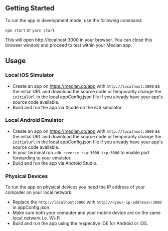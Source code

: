 ## Getting Started

To run the app in development mode, use the following command:

`npm start`
or
`yarn start`

This will open http://localhost:3000 in your browser. You can close this browser window and proceed to test within your Median app.

## Usage

### Local iOS Simulator

- Create an app on https://median.co/app with `http://localhost:3000` as the initial URL and download the source code or temporarily change the `initialUrl` in the local appConfig.json file if you already have your app's source code available.
- Build and run the app via Xcode on the iOS simulator.

### Local Android Emulator

- Create an app on https://median.co/app with `http://localhost:3000` as the initial URL and download the source code or temporarily change the `initialUrl` in the local appConfig.json file if you already have your app's source code available.
- In your terminal run `adb reverse tcp:3000 tcp:3000` to enable port forwarding to your emulator.
- Build and run the app via Android Studio.

### Physical Devices

To run the app on physical devices you need the IP address of your computer on your local network.

- Replace the `http://localhost:3000` with `http://<your-ip-address>:3000` in appConfig.json.
- Make sure both your computer and your mobile device are on the same local network i.e. Wi-Fi.
- Build and run the app using the respective IDE for Android or iOS.
